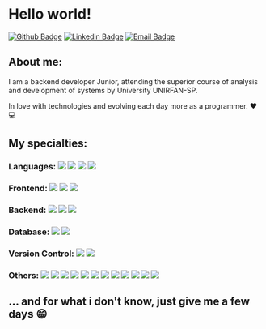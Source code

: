 # Hello world!

[![Github Badge](https://img.shields.io/badge/-Github-000?style=flat-square&logo=Github&logoColor=white&link=https://github.com/dev-tvj)](https://github.com/dev-tvj)
[![Linkedin Badge](https://img.shields.io/badge/-LinkedIn-blue?style=flat-square&logo=Linkedin&logoColor=white&link=https://www.linkedin.com/in/tales-de-jesus-654030215/)](https://www.linkedin.com/in/tales-de-jesus-654030215/)
[![Email Badge](https://img.shields.io/badge/E--mail-8B89CC?style=flat-square&logo=protonmail&logoColor=white&link=)](mailto:dev.tj@protonmail.com)

## About me:

I am a backend developer Junior, attending the superior course of analysis and development of systems by University UNIRFAN-SP. 

In love with technologies and evolving each day more as a programmer. ❤️ 💻 

## My specialties: 

### Languages: <img src="https://img.shields.io/badge/C%23%20(C%20%20SHARP)-0071C5.svg?&style=for-the-badge&logo=csharp&logoColor=white"/> <img src="https://img.shields.io/badge/PHP-777BB4.svg?&style=for-the-badge&logo=php&logoColor=white"/> <img src="https://img.shields.io/badge/javascript%20-%23323330.svg?&style=for-the-badge&logo=javascript&logoColor=%23F7DF1E"/> <img src="https://img.shields.io/badge/typescript%20-%23007ACC.svg?&style=for-the-badge&logo=typescript&logoColor=white"/>

### Frontend: <img src="https://img.shields.io/badge/html5%20-%23E34F26.svg?&style=for-the-badge&logo=html5&logoColor=white"/> <img src="https://img.shields.io/badge/css3%20-%231572B6.svg?&style=for-the-badge&logo=css3&logoColor=white"/> <img src="https://img.shields.io/badge/angular%20-%23323330.svg?&style=for-the-badge&logo=angular&logoColor=white"/> 

### Backend: <img src="https://img.shields.io/badge/.NETcore%20-512BD4.svg?&style=for-the-badge&logo=dotnet&logoColor=white"/> <img src="https://img.shields.io/badge/Laravel%20-FF2D20.svg?&style=for-the-badge&logo=laravel&logoColor=white" /> <img src="https://img.shields.io/badge/node.js%20-%2343853D.svg?&style=for-the-badge&logo=node.js&logoColor=white"/>

### Database: <img src ="https://img.shields.io/badge/MySQL%20-005C84.svg?&style=for-the-badge&logo=mysql&logoColor=white"/> <img src ="https://img.shields.io/badge/postgres-%23316192.svg?&style=for-the-badge&logo=postgresql&logoColor=white"/>

### Version Control: <img src="https://img.shields.io/badge/git%20-F05032.svg?&style=for-the-badge&logo=git&logoColor=white"/> <img src="https://img.shields.io/badge/github%20-%23121011.svg?&style=for-the-badge&logo=github&logoColor=white"/>

### Others: <img src="https://img.shields.io/badge/docker%20-%230db7ed.svg?&style=for-the-badge&logo=docker&logoColor=white"/> <img src="https://img.shields.io/badge/APACHE-D22128.svg?&style=for-the-badge&logo=apache&logoColor=white"/> <img src="https://img.shields.io/badge/LINUX%20-FCC624.svg?&style=for-the-badge&logo=linux&logoColor=black"/> <img src="https://img.shields.io/badge/GNU%20Bash-4EAA25?style=for-the-badge&logo=GNU%20Bash&logoColor=white"/> <img src="https://img.shields.io/badge/Debian%20-A81D33.svg?&style=for-the-badge&logo=debian&logoColor=white"/> <img src="https://img.shields.io/badge/Arch%20Linux-1793D1.svg?&style=for-the-badge&logo=archlinux&logoColor=white"/> <img src="https://img.shields.io/badge/Ubuntu%20-E95420.svg?&style=for-the-badge&logo=ubuntu&logoColor=white"/> <img src="https://img.shields.io/badge/Arduino%20-00979D.svg?&style=for-the-badge&logo=arduino&logoColor=white"/> <img src="https://img.shields.io/badge/trello-0052CC.svg?&style=for-the-badge&logo=trello&logoColor=white"/> <img src="https://img.shields.io/badge/Wordpress-21759B.svg?&style=for-the-badge&logo=wordpress&logoColor=white"/> <img src="https://img.shields.io/badge/Adobe%20Photoshop-31A8FF.svg?&style=for-the-badge&logo=Adobe%20Photoshop&logoColor=black"/> <img src="https://img.shields.io/badge/Blender%203d-23F5792A.svg?&style=for-the-badge&logo=blender&logoColor=white"/>


## ... and for what i don't know, just give me a few days 😁
